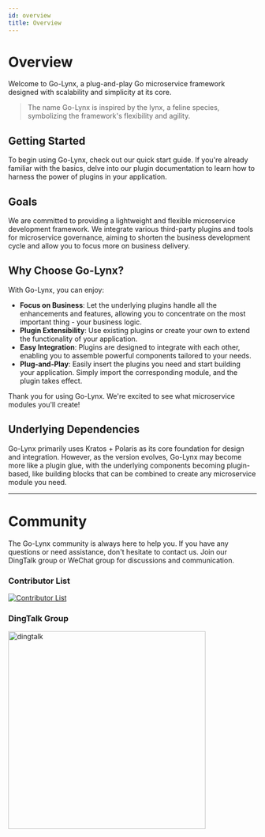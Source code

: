 ```yaml
---
id: overview
title: Overview
---
```


# Overview

Welcome to Go-Lynx, a plug-and-play Go microservice framework designed with scalability and simplicity at its core.

> The name Go-Lynx is inspired by the lynx, a feline species, symbolizing the framework's flexibility and agility.

## Getting Started

To begin using Go-Lynx, check out our quick start guide. If you're already familiar with the basics, delve into our plugin documentation to learn how to harness the power of plugins in your application.

## Goals

We are committed to providing a lightweight and flexible microservice development framework. We integrate various third-party plugins and tools for microservice governance, aiming to shorten the business development cycle and allow you to focus more on business delivery.

## Why Choose Go-Lynx?

With Go-Lynx, you can enjoy:

- **Focus on Business**: Let the underlying plugins handle all the enhancements and features, allowing you to concentrate on the most important thing - your business logic.
- **Plugin Extensibility**: Use existing plugins or create your own to extend the functionality of your application.
- **Easy Integration**: Plugins are designed to integrate with each other, enabling you to assemble powerful components tailored to your needs.
- **Plug-and-Play**: Easily insert the plugins you need and start building your application. Simply import the corresponding module, and the plugin takes effect.

Thank you for using Go-Lynx. We're excited to see what microservice modules you'll create!

## Underlying Dependencies

Go-Lynx primarily uses Kratos + Polaris as its core foundation for design and integration. However, as the version evolves, Go-Lynx may become more like a plugin glue, with the underlying components becoming plugin-based, like building blocks that can be combined to create any microservice module you need.

---

# Community

The Go-Lynx community is always here to help you. If you have any questions or need assistance, don't hesitate to contact us. Join our DingTalk group or WeChat group for discussions and communication.

### Contributor List

<a href="https://github.com/go-lynx/lynx/graphs/contributors">
 <img src="https://contrib.rocks/image?repo=go-lynx/lynx" alt="Contributor List"/>
</a>

### DingTalk Group

<img alt="dingtalk" src="/img/dingtalk.png" width="400"/>